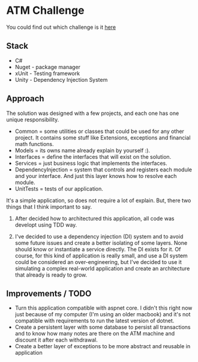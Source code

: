 # ATM Challenge

You could find out which challenge is it [here](http://dojopuzzles.com/problemas/exibe/caixa-eletronico/)

## Stack

- C#
- Nuget - package manager
- xUnit - Testing framework
- Unity - Dependency Injection System

## Approach

The solution was designed with a few projects, and each one has one unique responsibility.

- Common = some utilities or classes that could be used for any other project. It contains some stuff like Extensions, exceptions and financial math functions.
- Models = its owns name already explain by yourself :).
- Interfaces = define the interfaces that will exist on the solution.
- Services = just business logic that implements the interfaces.
- DependencyInjection = system that controls and registers each module and your interface. And just this layer knows how to resolve each module.
- UnitTests = tests of our application.

It's a simple application, so does not require a lot of explain.
But, there two things that I think important to say.

1) After decided how to architectured this application, all code was developt using TDD way.

2) I've decided to use a dependency injection (DI) system and to avoid some future issues and create a better isolating of some layers. None should know or instantiate a service directly.
The DI exists for it. Of course, for this kind of application is really small, and use a DI system could be considered an over-engineering, but I've decided to use it simulating a complex real-world application and create an architecture that already is ready to grow.

## Improvements / TODO

- Turn this application compatible with aspnet core. I didn't this right now just because of my computer (I'm using an older macbook) and it's not compatible with requirements to run the latest version of dotnet.
- Create a persistent layer with some database to persist all transactions and to know how many notes are there on the ATM machine and discount it after each withdrawal.
- Create a better layer of exceptions to be more abstract and reusable in application 
